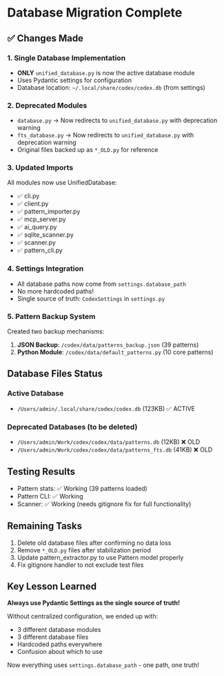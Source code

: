 # Database Migration Complete

## ✅ Changes Made

### 1. Single Database Implementation
- **ONLY** `unified_database.py` is now the active database module
- Uses Pydantic settings for configuration
- Database location: `~/.local/share/codex/codex.db` (from settings)

### 2. Deprecated Modules  
- `database.py` → Now redirects to `unified_database.py` with deprecation warning
- `fts_database.py` → Now redirects to `unified_database.py` with deprecation warning
- Original files backed up as `*_OLD.py` for reference

### 3. Updated Imports
All modules now use UnifiedDatabase:
- ✅ cli.py
- ✅ client.py  
- ✅ pattern_importer.py
- ✅ mcp_server.py
- ✅ ai_query.py
- ✅ sqlite_scanner.py
- ✅ scanner.py
- ✅ pattern_cli.py

### 4. Settings Integration
- All database paths now come from `settings.database_path`
- No more hardcoded paths!
- Single source of truth: `CodexSettings` in `settings.py`

### 5. Pattern Backup System
Created two backup mechanisms:
1. **JSON Backup**: `/codex/data/patterns_backup.json` (39 patterns)
2. **Python Module**: `/codex/data/default_patterns.py` (10 core patterns)

## Database Files Status

### Active Database
- `/Users/admin/.local/share/codex/codex.db` (123KB) ✅ ACTIVE

### Deprecated Databases (to be deleted)
- `/Users/admin/Work/codex/codex/data/patterns.db` (12KB) ❌ OLD
- `/Users/admin/Work/codex/codex/data/patterns_fts.db` (41KB) ❌ OLD

## Testing Results
- Pattern stats: ✅ Working (39 patterns loaded)
- Pattern CLI: ✅ Working
- Scanner: ✅ Working (needs gitignore fix for full functionality)

## Remaining Tasks
1. Delete old database files after confirming no data loss
2. Remove `*_OLD.py` files after stabilization period
3. Update pattern_extractor.py to use Pattern model properly
4. Fix gitignore handler to not exclude test files

## Key Lesson Learned
**Always use Pydantic Settings as the single source of truth!**

Without centralized configuration, we ended up with:
- 3 different database modules
- 3 different database files
- Hardcoded paths everywhere
- Confusion about which to use

Now everything uses `settings.database_path` - one path, one truth!